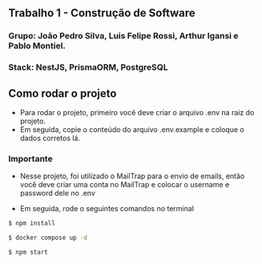 ## Trabalho 1 - Construção de Software

### Grupo: João Pedro Silva, Luis Felipe Rossi, Arthur Igansi e Pablo Montiel.
### Stack: NestJS, PrismaORM, PostgreSQL

## Como rodar o projeto

- Para rodar o projeto, primeiro você deve criar o arquivo .env na raiz do projeto.
- Em seguida, copie o conteúdo do arquivo .env.example e coloque o dados corretos lá.
### Importante
- Nesse projeto, foi utilizado o MailTrap para o envio de emails, então você deve criar uma conta no MailTrap e colocar o username e password dele no .env

- Em seguida, rode o seguintes comandos no terminal
```bash
$ npm install

$ docker compose up -d

$ npm start
```
